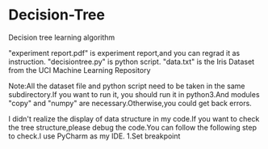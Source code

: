 # Decision-Tree
Decision tree learning algorithm

"experiment report.pdf" is experiment report,and you can regrad it as instruction.
"decisiontree.py" is python script.
"data.txt" is the Iris Dataset from the UCI Machine Learning Repository

Note:All the dataset file and python script need to be taken in the same subdirectory.If you want to run it, you should run it in python3.And modules "copy" and "numpy" are necessary.Otherwise,you could get back errors.

I didn't realize the display of data structure in my code.If you want to check the tree structure,please debug the code.You can follow the following step to check.I use PyCharm as my IDE.
1.Set breakpoint 
